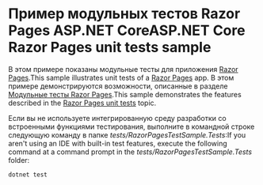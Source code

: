 # <a name="aspnet-core-razor-pages-unit-tests-sample"></a><span data-ttu-id="a37e3-101">Пример модульных тестов Razor Pages ASP.NET Core</span><span class="sxs-lookup"><span data-stu-id="a37e3-101">ASP.NET Core Razor Pages unit tests sample</span></span>

<span data-ttu-id="a37e3-102">В этом примере показаны модульные тесты для приложения [Razor Pages](https://docs.microsoft.com/aspnet/core/mvc/razor-pages).</span><span class="sxs-lookup"><span data-stu-id="a37e3-102">This sample illustrates unit tests of a [Razor Pages](https://docs.microsoft.com/aspnet/core/mvc/razor-pages) app.</span></span> <span data-ttu-id="a37e3-103">В этом примере демонстрируются возможности, описанные в разделе [Модульные тесты Razor Pages](https://docs.microsoft.com/aspnet/core/test/razor-pages-tests).</span><span class="sxs-lookup"><span data-stu-id="a37e3-103">This sample demonstrates the features described in the [Razor Pages unit tests](https://docs.microsoft.com/aspnet/core/test/razor-pages-tests) topic.</span></span>

<span data-ttu-id="a37e3-104">Если вы не используете интегрированную среду разработки со встроенными функциями тестирования, выполните в командной строке следующую команду в папке *tests/RazorPagesTestSample.Tests*:</span><span class="sxs-lookup"><span data-stu-id="a37e3-104">If you aren't using an IDE with built-in test features, execute the following command at a command prompt in the *tests/RazorPagesTestSample.Tests* folder:</span></span>

```console
dotnet test
```
